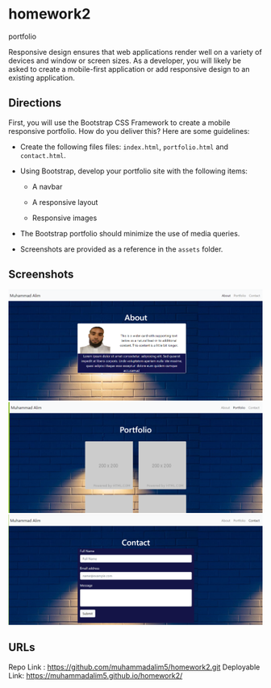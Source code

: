 # homework2
portfolio


Responsive design ensures that web applications render well on a variety of devices and window or screen sizes. As a developer, you will likely be asked to create a mobile-first application or add responsive design to an existing application. 


## Directions

First, you will use the Bootstrap CSS Framework to create a mobile responsive portfolio. How do you deliver this? Here are some guidelines:

* Create the following files files: `index.html`, `portfolio.html` and `contact.html`.

* Using Bootstrap, develop your portfolio site with the following items:

   * A navbar

   * A responsive layout

   * Responsive images

* The Bootstrap portfolio should minimize the use of media queries.

* Screenshots are provided as a reference in the `assets` folder.

## Screenshots
![alt text](./assets/Capture1.PNG)
![alt text](./assets/Capture2.PNG)
![alt text](./assets/Capture3.PNG)

## URLs

Repo Link : https://github.com/muhammadalim5/homework2.git
Deployable Link: https://muhammadalim5.github.io/homework2/